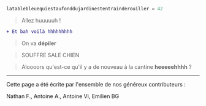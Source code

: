 [comment]: <> (A vous d'écrire ce qui vous passe par la tête !)

```python
latablebleuequiestaufonddujardinestentrainderouiller = 42
```

> Allez huuuuuh !

```diff
+ Et bah voilà hhhhhhhhh
```

> On va **dépiler**

>SOUFFRE SALE CHIEN

>Aloooors qu'est-ce qu'il y a de nouveau à la cantine **heeeeehhhh** ?

---


Cette page a été écrite par l'ensemble de nos généreux contributeurs :

[comment]: <> (N'oubliez pas d'ajouter votre nom ici)
Nathan F., Antoine A., Antoine Vi, Emilien BG
